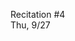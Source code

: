 
<div class="recitation">
<div class="column_date">
<p markdown="block">
Recitation #4 <br>
Thu, 9/27
</p>
</div>

<div class="column_recitation">
<p markdown="block">



</p>
</div>

</div>

